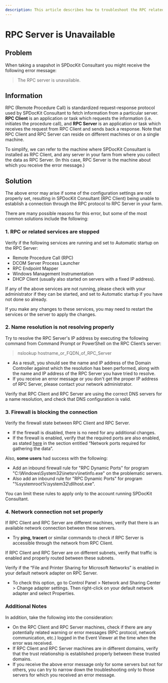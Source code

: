 ```yaml
---
description: This article describes how to troubleshoot the RPC related issues.
---
```


# RPC Server is Unavailable

## Problem

When taking a snapshot in SPDocKit Consultant you might receive the following error message:

> The RPC server is unavailable.

## Information

RPC \(Remote Procedure Call\) is standardized request-response protocol used by SPDocKit Consultant to fetch information from a particular server. **RPC Client** is an application or task which requests the information \(i.e. initiates the procedure call\), and **RPC Server** is an application or task which receives the request from RPC Client and sends back a response. Note that RPC Client and RPC Server can reside on different machines or on a single machine.

To simplify, we can refer to the machine where SPDocKit Consultant is installed as RPC Client, and any server in your farm from where you collect the data as RPC Server. \(In this case, RPC Server is the machine about which you receive the error message.\)

## Solution

The above error may arise if some of the configuration settings are not properly set, resulting in SPDocKit Consultant \(RPC Client\) being unable to establish a connection through the RPC protocol to RPC Server in your farm.

There are many possible reasons for this error, but some of the most common solutions include the following:

### 1. RPC or related services are stopped

Verify if the following services are running and set to Automatic startup on the RPC Server:

* Remote Procedure Call \(RPC\)
* DCOM Server Process Launcher
* RPC Endpoint Mapper
* Windows Management Instrumentation
* DHCP Client \(usually also started on servers with a fixed IP address\).

If any of the above services are not running, please check with your administrator if they can be started, and set to Automatic startup if you have not done so already.

If you make any changes to these services, you may need to restart the services or the server to apply the changes.

### 2. Name resolution is not resolving properly

Try to resolve the RPC Server's IP address by executing the following command from Command Prompt or PowerShell on the RPC Client’s server:

> nslookup hostname\_or\_FQDN\_of\_RPC\_Server

* As a result, you should see the name and IP address of the Domain Controller against which the resolution has been performed, along with the name and IP address of the RPC Server you have tried to resolve.
* If you receive an error message or you don't get the proper IP address of RPC Server, please contact your network administrator.

Verify that RPC Client and RPC Server are using the correct DNS servers for a name resolution, and check that DNS configuration is valid.

### 3. Firewall is blocking the connection

Verify the firewall state between RPC Client and RPC Server.

* If the firewall is disabled, there is no need for any additional changes.
* If the firewall is enabled, verify that the required ports are also enabled, as stated [here](../miscellaneous.md#network-ports-required-for-gathering-the-data) in the section entitled “Network ports required for gathering the data”.

Also, **some users** had success with the following:

* Add an inbound firewall rule for "RPC Dynamic Ports" for program "C:\Windows\System32\inetsrv\inetinfo.exe" on the problematic servers.
* Also add an inbound rule for "RPC Dynamic Ports" for program "%systemroot%\system32\dllhost.exe". 

You can limit these rules to apply only to the account running SPDocKit Consultant.

### 4. Network connection not set properly

If RPC Client and RPC Server are different machines, verify that there is an available network connection between these servers.

* Try **ping, tracert** or similar commands to check if RPC Server is accessible through the network from RPC Client.

If RPC Client and RPC Server are on different subnets, verify that traffic is enabled and properly routed between these subnets.

Verify if the “File and Printer Sharing for Microsoft Networks” is enabled in your default network adapter on RPC Server.

* To check this option, go to Control Panel &gt; Network and Sharing Center &gt; Change adapter settings. Then right-click on your default network adapter and select Properties.

### Additional Notes

In addition, take the following into the consideration:

* On the RPC Client and RPC Server machines, check if there are any potentially related warning or error messages \(RPC protocol, network communication, etc.\) logged in the Event Viewer at the time when the error was received.
* If RPC Client and RPC Server machines are in different domains, verify that the trust relationship is established properly between these trusted domains.
* If you receive the above error message only for some servers but not for others, you can try to narrow down the troubleshooting only to those servers for which you received an error message.

